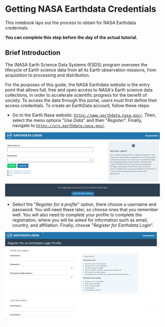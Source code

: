 # Getting NASA Earthdata Credentials


This notebook lays out the process to obtain for NASA Earthdata credentials.

**You can complete this step before the day of the actual tutorial.**


## Brief Introduction


The [NASA Earth Science Data Systems (ESDS) program oversees the lifecycle of Earth science data from all its Earth observation missions, from acquisition to processing and distribution.

For the purposes of this guide, the NASA Earthdata website is the entry point that allows full, free and open access to NASA's Earth science data collections, in order to accelerate scientific progress for the benefit of society. To access the data through this portal, users must first define their access credentials. To create an EarthData account, follow these steps:

+ Go to the Earth Nasa website: [`https://www.earthdata.nasa.gov/`](https://www.earthdata.nasa.gov/). Then, select the menu options "*Use Data*" and then "*Register*". Finally, navigate to [`https://urs.earthdata.nasa.gov/`](https://urs.earthdata.nasa.gov/).

![earthdata_login](../assets/earthdata_login.png) 

+ Select the "*Register for a profile*" option, there choose a username and password. You will need these later, so choose ones that you remember well. You will also need to complete your profile to complete the registration, where you will be asked for information such as email, country, and affiliation. Finally, choose "*Register for Earthdata Login*".

![earthdata_profile](../assets/earthdata_profile2.png)
